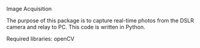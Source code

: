 Image Acquisition

The purpose of this package is to capture real-time photos from the DSLR camera and relay to PC. This code is written in Python.

Required libraries: openCV